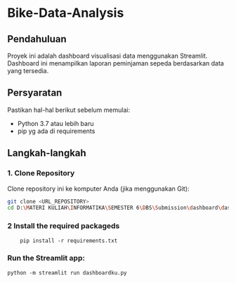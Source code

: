 ﻿# Bike-Data-Analysis

 
## Pendahuluan
Proyek ini adalah dashboard visualisasi data menggunakan Streamlit. Dashboard ini menampilkan laporan peminjaman sepeda berdasarkan data yang tersedia.

## Persyaratan
Pastikan  hal-hal berikut sebelum memulai:
- Python 3.7 atau lebih baru
- pip yg ada di requirements

## Langkah-langkah

### 1. Clone Repository
Clone repository ini ke komputer Anda (jika menggunakan Git):
```sh
git clone <URL_REPOSITORY>
cd D:\MATERI KULIAH\INFORMATIKA\SEMESTER 6\DBS\Submission\dashboard\dashboardku.py
```

### 2 Install the required packageds
```
    pip install -r requirements.txt
```

### Run the Streamlit app:
```
python -m streamlit run dashboardku.py
```



